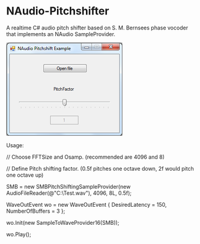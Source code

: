 # NAudio-Pitchshifter

A realtime C# audio pitch shifter based on S. M. Bernsees phase vocoder that implements an NAudio SampleProvider.


![Example Screenshot](Example.bmp)


Usage:




// Choose FFTSize and Osamp. (recommended are 4096 and 8)

// Define Pitch shifting factor. (0.5f pitches one octave down, 2f would pitch one octave up)

SMB = new SMBPitchShiftingSampleProvider(new AudioFileReader(@"C:\Test.wav"), 4096, 8L, 0.5f);

WaveOutEvent wo = new WaveOutEvent
{
  DesiredLatency = 150,
  NumberOfBuffers = 3
};

wo.Init(new SampleToWaveProvider16(SMB));

wo.Play();
